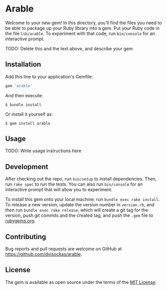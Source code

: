 # Arable

Welcome to your new gem! In this directory, you'll find the files you need to be able to package up your Ruby library into a gem. Put your Ruby code in the file `lib/arable`. To experiment with that code, run `bin/console` for an interactive prompt.

TODO: Delete this and the text above, and describe your gem

## Installation

Add this line to your application's Gemfile:

```ruby
gem 'arable'
```

And then execute:

    $ bundle install

Or install it yourself as:

    $ gem install arable

## Usage

TODO: Write usage instructions here

## Development

After checking out the repo, run `bin/setup` to install dependencies. Then, run `rake spec` to run the tests. You can also run `bin/console` for an interactive prompt that will allow you to experiment.

To install this gem onto your local machine, run `bundle exec rake install`. To release a new version, update the version number in `version.rb`, and then run `bundle exec rake release`, which will create a git tag for the version, push git commits and the created tag, and push the `.gem` file to [rubygems.org](https://rubygems.org).

## Contributing

Bug reports and pull requests are welcome on GitHub at https://github.com/dvisockas/arable.

## License

The gem is available as open source under the terms of the [MIT License](https://opensource.org/licenses/MIT).
